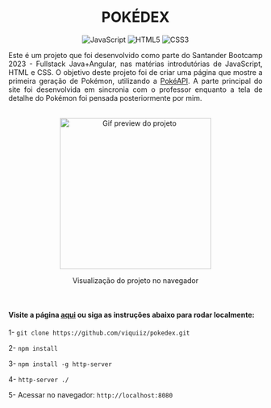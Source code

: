 <h1 align="center">  POKÉDEX </h1>

<div align="center">

![JavaScript](https://img.shields.io/badge/javascript-%23323330.svg?style=for-the-badge&logo=javascript&logoColor=%23F7DF1E)
![HTML5](https://img.shields.io/badge/html-%23E34F26.svg?style=for-the-badge&logo=html5&logoColor=white)
![CSS3](https://img.shields.io/badge/css-%231572B6.svg?style=for-the-badge&logo=css3&logoColor=white)

</div>


<p align="justify">Este é um projeto que foi desenvolvido como parte do Santander Bootcamp 2023 - Fullstack Java+Angular, nas matérias introdutórias de JavaScript, HTML e CSS. O objetivo deste projeto foi de criar uma página que mostre a primeira geração de Pokémon, utilizando a <a href="https://pokeapi.co">PokéAPI</a>. A parte principal do site foi desenvolvida em sincronia com o professor enquanto a tela de detalhe do Pokémon foi pensada posteriormente por mim.</p>

<br>

<div align="center">
    <img alt="Gif preview do projeto" height="300" src="./assets/img/pokedex-desktop.gif">
    <p>Visualização do projeto no navegador</p>
</div>

<br>

<h4>Visite a página <a href="https://viquiiz.github.io/pokedex/">aqui</a> ou siga as instruções abaixo para rodar localmente:</h4>

1- `git clone https://github.com/viquiiz/pokedex.git`

2- `npm install`

3- `npm install -g http-server`

4- `http-server ./`

5- Acessar no navegador: `http://localhost:8080`